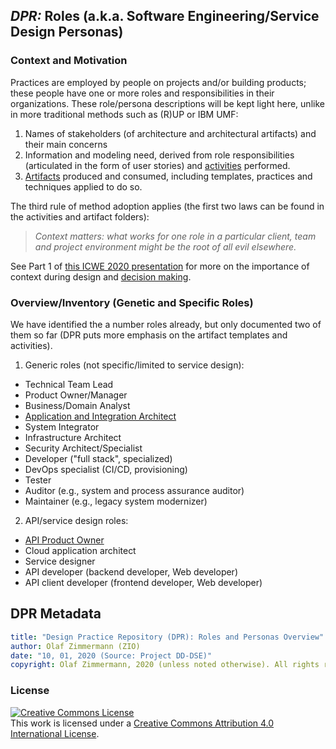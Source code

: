 ## *DPR:* Roles (a.k.a. Software Engineering/Service Design Personas)

### Context and Motivation 

Practices are employed by people on projects and/or building products; these people have one or more roles and responsibilities in their organizations. These role/persona descriptions will be kept light here, unlike in more traditional methods such as (R)UP or IBM UMF: 

1. Names of stakeholders (of architecture and architectural artifacts) and their main concerns
2. Information and modeling need, derived from role responsibilities (articulated in the form of user stories) and [activities](../activities) performed.
3. [Artifacts](../artifact-templates) produced and consumed, including templates, practices and techniques applied to do so.

The third rule of method adoption applies (the first two laws can be found in the activities and artifact folders): 

> *Context matters: what works for one role in a particular client, team and project environment might be the root of all evil elsewhere.*

See Part 1 of [this ICWE 2020 presentation](https://ozimmer.ch/assets/presos/ZIO-ICWEKeynoteWADEC3v10p.pdf) for more on the importance of context during design and [decision making](https://ozimmer.ch/practices/2020/04/27/ArchitectureDecisionMaking.html).


### Overview/Inventory (Genetic and Specific Roles)

We have identified the a number roles already, but only documented two of them so far (DPR puts more emphasis on the artifact templates and activities).

1. Generic roles (not specific/limited to service design):

  * Technical Team Lead
  * Product Owner/Manager
  * Business/Domain Analyst
  * [Application and Integration Architect](./DPR-ApplicationArchitectRole.md) 
  * System Integrator  
  * Infrastructure Architect
  * Security Architect/Specialist
  * Developer ("full stack", specialized)
  * DevOps specialist (CI/CD, provisioning)
  * Tester 
  * Auditor (e.g., system and process assurance auditor)
  * Maintainer (e.g., legacy system modernizer)

2. API/service design roles:

  * [API Product Owner](./SDPR-APIProductOwner.md)
  * Cloud application architect 
  * Service designer 
  * API developer (backend developer, Web developer) 
  * API client developer (frontend developer, Web developer)


## DPR Metadata

```yaml
title: "Design Practice Repository (DPR): Roles and Personas Overview"
author: Olaf Zimmermann (ZIO)
date: "10, 01, 2020 (Source: Project DD-DSE)"
copyright: Olaf Zimmermann, 2020 (unless noted otherwise). All rights reserved.
```

### License

<a rel="license" href="http://creativecommons.org/licenses/by/4.0/"><img alt="Creative Commons License" style="border-width:0" src="https://i.creativecommons.org/l/by/4.0/88x31.png" /></a><br />This work is licensed under a <a rel="license" href="http://creativecommons.org/licenses/by/4.0/">Creative Commons Attribution 4.0 International License</a>.